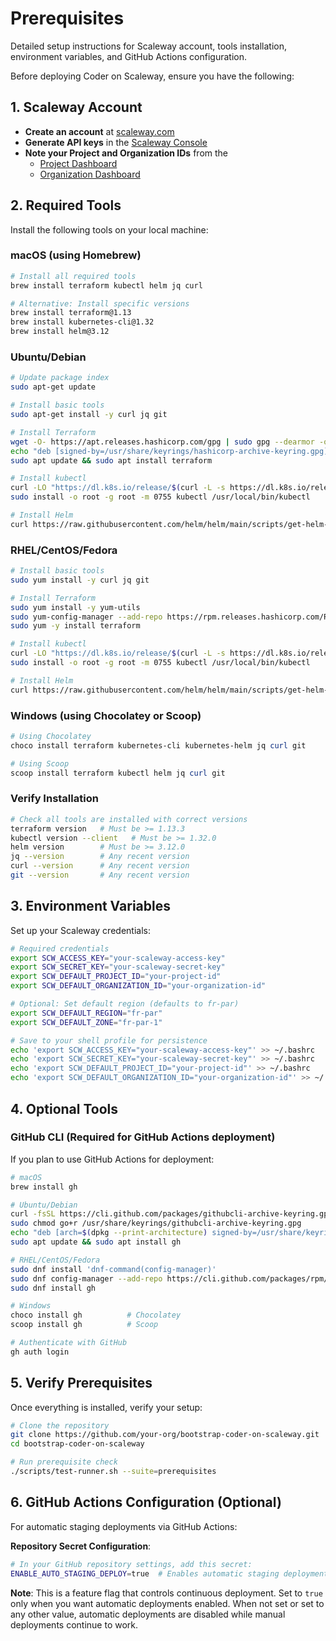 # Prerequisites

Detailed setup instructions for Scaleway account, tools installation, environment variables, and GitHub Actions configuration.

Before deploying Coder on Scaleway, ensure you have the following:

## 1. Scaleway Account

- **Create an account** at [scaleway.com](https://www.scaleway.com)
- **Generate API keys** in the [Scaleway Console](https://console.scaleway.com/iam/api-keys)
- **Note your Project and Organization IDs** from the
  - [Project Dashboard](https://console.scaleway.com/project/settings)
  - [Organization Dashboard](https://console.scaleway.com/organization)

## 2. Required Tools

Install the following tools on your local machine:

### macOS (using Homebrew)

```bash
# Install all required tools
brew install terraform kubectl helm jq curl

# Alternative: Install specific versions
brew install terraform@1.13
brew install kubernetes-cli@1.32
brew install helm@3.12
```

### Ubuntu/Debian

```bash
# Update package index
sudo apt-get update

# Install basic tools
sudo apt-get install -y curl jq git

# Install Terraform
wget -O- https://apt.releases.hashicorp.com/gpg | sudo gpg --dearmor -o /usr/share/keyrings/hashicorp-archive-keyring.gpg
echo "deb [signed-by=/usr/share/keyrings/hashicorp-archive-keyring.gpg] https://apt.releases.hashicorp.com $(lsb_release -cs) main" | sudo tee /etc/apt/sources.list.d/hashicorp.list
sudo apt update && sudo apt install terraform

# Install kubectl
curl -LO "https://dl.k8s.io/release/$(curl -L -s https://dl.k8s.io/release/stable.txt)/bin/linux/amd64/kubectl"
sudo install -o root -g root -m 0755 kubectl /usr/local/bin/kubectl

# Install Helm
curl https://raw.githubusercontent.com/helm/helm/main/scripts/get-helm-3 | bash
```

### RHEL/CentOS/Fedora

```bash
# Install basic tools
sudo yum install -y curl jq git

# Install Terraform
sudo yum install -y yum-utils
sudo yum-config-manager --add-repo https://rpm.releases.hashicorp.com/RHEL/hashicorp.repo
sudo yum -y install terraform

# Install kubectl
curl -LO "https://dl.k8s.io/release/$(curl -L -s https://dl.k8s.io/release/stable.txt)/bin/linux/amd64/kubectl"
sudo install -o root -g root -m 0755 kubectl /usr/local/bin/kubectl

# Install Helm
curl https://raw.githubusercontent.com/helm/helm/main/scripts/get-helm-3 | bash
```

### Windows (using Chocolatey or Scoop)

```powershell
# Using Chocolatey
choco install terraform kubernetes-cli kubernetes-helm jq curl git

# Using Scoop
scoop install terraform kubectl helm jq curl git
```

### Verify Installation

```bash
# Check all tools are installed with correct versions
terraform version   # Must be >= 1.13.3
kubectl version --client   # Must be >= 1.32.0
helm version        # Must be >= 3.12.0
jq --version        # Any recent version
curl --version      # Any recent version
git --version       # Any recent version
```

## 3. Environment Variables

Set up your Scaleway credentials:

```bash
# Required credentials
export SCW_ACCESS_KEY="your-scaleway-access-key"
export SCW_SECRET_KEY="your-scaleway-secret-key"
export SCW_DEFAULT_PROJECT_ID="your-project-id"
export SCW_DEFAULT_ORGANIZATION_ID="your-organization-id"

# Optional: Set default region (defaults to fr-par)
export SCW_DEFAULT_REGION="fr-par"
export SCW_DEFAULT_ZONE="fr-par-1"

# Save to your shell profile for persistence
echo 'export SCW_ACCESS_KEY="your-scaleway-access-key"' >> ~/.bashrc
echo 'export SCW_SECRET_KEY="your-scaleway-secret-key"' >> ~/.bashrc
echo 'export SCW_DEFAULT_PROJECT_ID="your-project-id"' >> ~/.bashrc
echo 'export SCW_DEFAULT_ORGANIZATION_ID="your-organization-id"' >> ~/.bashrc
```

## 4. Optional Tools

### GitHub CLI (Required for GitHub Actions deployment)

If you plan to use GitHub Actions for deployment:

```bash
# macOS
brew install gh

# Ubuntu/Debian
curl -fsSL https://cli.github.com/packages/githubcli-archive-keyring.gpg | sudo dd of=/usr/share/keyrings/githubcli-archive-keyring.gpg
sudo chmod go+r /usr/share/keyrings/githubcli-archive-keyring.gpg
echo "deb [arch=$(dpkg --print-architecture) signed-by=/usr/share/keyrings/githubcli-archive-keyring.gpg] https://cli.github.com/packages stable main" | sudo tee /etc/apt/sources.list.d/github-cli.list > /dev/null
sudo apt update && sudo apt install gh

# RHEL/CentOS/Fedora
sudo dnf install 'dnf-command(config-manager)'
sudo dnf config-manager --add-repo https://cli.github.com/packages/rpm/gh-cli.repo
sudo dnf install gh

# Windows
choco install gh          # Chocolatey
scoop install gh          # Scoop

# Authenticate with GitHub
gh auth login
```

## 5. Verify Prerequisites

Once everything is installed, verify your setup:

```bash
# Clone the repository
git clone https://github.com/your-org/bootstrap-coder-on-scaleway.git
cd bootstrap-coder-on-scaleway

# Run prerequisite check
./scripts/test-runner.sh --suite=prerequisites
```

## 6. GitHub Actions Configuration (Optional)

For automatic staging deployments via GitHub Actions:

**Repository Secret Configuration**:

```bash
# In your GitHub repository settings, add this secret:
ENABLE_AUTO_STAGING_DEPLOY=true  # Enables automatic staging deployment on push/PR
```

**Note**: This is a feature flag that controls continuous deployment. Set to `true` only when you want automatic deployments enabled. When not set or set to any other value, automatic deployments are disabled while manual deployments continue to work.
